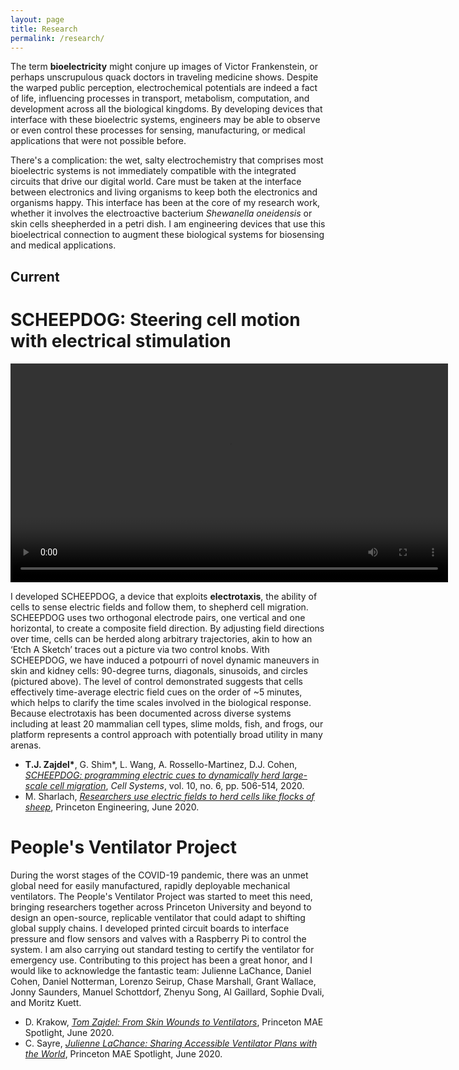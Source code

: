 ```yaml
---
layout: page
title: Research
permalink: /research/
---
```


The term **bioelectricity** might conjure up images of Victor Frankenstein, 
or perhaps unscrupulous quack doctors in traveling medicine shows. 
Despite the warped public perception, electrochemical potentials are indeed a fact of life, 
influencing processes in transport, metabolism, computation, and development across all the biological kingdoms.
By developing devices that interface with these bioelectric systems, engineers may be able to observe
or even control these processes for sensing, manufacturing, or medical applications that were not possible before.

There's a complication: the wet, salty electrochemistry that comprises most bioelectric systems is not immediately
compatible with the integrated circuits that drive our digital world.
Care must be taken at the interface between electronics and living organisms to keep both the electronics and organisms happy.
This interface has been at the core of my research work, whether it involves the electroactive bacterium *Shewanella oneidensis* 
or skin cells sheepherded in a petri dish.
I am engineering devices that use this bioelectrical connection to augment these biological systems for biosensing and medical applications.

## Current
# SCHEEPDOG: Steering cell motion with electrical stimulation
<video autoplay loop width="700" title="Steering mouse keratinocytes (skin cells) through a circular trajectory using a rotating electric field." src="/img/scheepdog.mp4"></video>

I developed SCHEEPDOG, a device that exploits **electrotaxis**, the ability of 
cells to sense electric fields and follow them, to shepherd cell migration. SCHEEPDOG uses two 
orthogonal electrode pairs, one vertical and one horizontal, to create a composite field direction. 
By adjusting field directions over time, cells can be herded along arbitrary trajectories, akin to 
how an ‘Etch A Sketch’ traces out a picture via two control knobs. With SCHEEPDOG,
we have induced a potpourri of novel dynamic maneuvers in skin and kidney cells: 90-degree 
turns, diagonals, sinusoids, and circles (pictured above). The level of control demonstrated suggests that cells 
effectively time-average electric field cues on the order of \~5 minutes, which helps to clarify the time scales involved in the 
biological response. Because electrotaxis has been documented across diverse systems including 
at least 20 mammalian cell types, slime molds, fish, and frogs, our platform represents a control 
approach with potentially broad utility in many arenas.
- **T.J. Zajdel\***, G. Shim\*, L. Wang, A. Rossello-Martinez, D.J. Cohen, [_SCHEEPDOG: programming electric cues to dynamically herd large-scale cell migration_](https://www.cell.com/cell-systems/fulltext/S2405-4712(20)30194-0), *Cell Systems*, vol. 10, no. 6, pp. 506-514, 2020.
- M. Sharlach, [_Researchers use electric fields to herd cells like flocks of sheep_](https://engineering.princeton.edu/news/2020/06/24/researchers-use-electric-fields-herd-cells-flocks-sheep-0), Princeton Engineering, June 2020.

# People's Ventilator Project

During the worst stages of the COVID-19 pandemic, there was an unmet 
global need for easily manufactured, rapidly deployable mechanical 
ventilators. The People's Ventilator Project was started to meet this need, bringing 
researchers together across Princeton University and 
beyond to design an open-source, replicable ventilator that could adapt 
to shifting global supply chains. I developed printed circuit boards to 
interface pressure and flow sensors and valves with a 
Raspberry Pi to control the system. I am also carrying out standard testing to certify the 
ventilator for emergency use. Contributing to this project has been a 
great honor, and I would like to acknowledge the fantastic team: 
Julienne 
LaChance, Daniel Cohen, Daniel Notterman, Lorenzo Seirup, Chase 
Marshall, Grant Wallace, Jonny Saunders, 
Manuel Schottdorf, Zhenyu Song, Al Gaillard, Sophie Dvali, and Moritz 
Kuett.
- D. Krakow, [_Tom 
Zajdel: From Skin 
Wounds to Ventilators_](https://mae.princeton.edu/about-mae/spotlight/tom-zajdel-skin-wounds-ventilators), 
Princeton MAE Spotlight, June 2020.
- C. Sayre, [_Julienne LaChance: Sharing Accessible Ventilator Plans with the 
World_](https://mae.princeton.edu/about-mae/spotlight/julienne-lachance-sharing-accessible-ventilator-plans-world), 
Princeton MAE Spotlight, June 2020.

<!--## Past
# Flagellar motor observation for electronic biosensing
During bacterial chemotaxis, *Escherichia coli* monitors chemical changes in its environment and modulates the rotation of the **bacterial flagellar motor** (BFM) to bias its motility towards nutrients in its environment.
Bacterial chemotaxis is fast, with a response time on the order of seconds, and its performance known to approach fundamental physical limits on biochemical sensors.
Despite this natural capability, no engineered biosensor approaches the performance of the natural chemotaxis system within the same small volume of a single bacterium.

My work at Berkeley focused on co-opting this outstanding capacity in an engineered biosensing system.
I developed a method for drawing inferences of the chemical environment from observed BFM behavior, applying machine learning to bacterial chemotaxis to do so.
I also fabricated a platform towards enabling completely electronic observation of the BFM, without the need for a microscope.
This system involved labeling bacterial flagella with dielectric beads, then using microfabricated electrode arrays to monitor impedance changes within a region small enough to detect the movement of these beads.
This effort to use real-time impedance measurements to observe BFM behavior was the first of its kind that could someday enable large-scale integrated measurements of thousands of BFMs simultaneously.
Taken together, this is a new way to engineer biosensors: devise an observation scheme to interpret the responses of natural microorganismal sensing systems.

# Microbial electronics miniaturization
In graduate school, I contributed to several efforts to develop microbial bioelectronic devices towards eventual environmental deployment.
All these projects used an electroactive bacterial strain expressing the Mtr extracellular electron transport conduit.
Another project developed a miniaturized potentiostat enabling environmental deployment of electroactive biosensing strains.
The final project demonstrated a method to encapsulate living Shewanella oneidensis MR-1 inside an organic conducting polymer blanket,
forming a synthetic biofilm composite capable of generating 20x more current than a native biofilm. Together, these results enable the eventual miniaturization and deployment of environmental microbial electrochemical sensors.
-->
